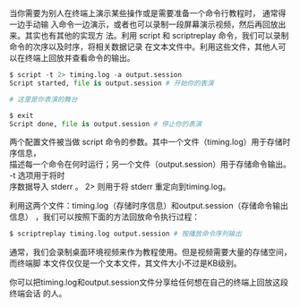 当你需要为别人在终端上演示某些操作或是需要准备一个命令行教程时， 通常得一边手动输 入命令一边演示，或者也可以录制一段屏幕演示视频，然后再回放出来。其实也有其他的实现方 法。利用 script 和 scriptreplay 命令，我们可以录制命令的次序以及时序，将相关数据记录 在文本文件中。利用这些文件，其他人可以在终端上回放并查看命令的输出。

```py
$ script -t 2> timing.log -a output.session 
Script started, file is output.session # 开始你的表演

# 这里是你表演的舞台

$ exit
Script done, file is output.session # 停止你的表演
```

两个配置文件被当做 script 命令的参数。其中一个文件（timing.log）用于存储时序信息，  
描述每一个命令在何时运行；另一个文件（output.session）用于存储命令输出。 -t 选项用于将时  
序数据导入 stderr 。 2&gt; 则用于将 stderr 重定向到timing.log。

利用这两个文件：timing.log（存储时序信息）和output.session（存储命令输出信息） ，我们可以按照下面的方法回放命令执行过程：

```py
$ scriptreplay timing.log output.session # 按播放命令序列输出
```

通常，我们会录制桌面环境视频来作为教程使用。但是视频需要大量的存储空间，而终端脚本文件仅仅是一个文本文件，其文件大小不过是KB级别。

你可以把timing.log和output.session文件分享给任何想在自己的终端上回放这段终端会话的人。

